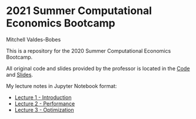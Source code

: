 # 2021 Summer Computational Economics Bootcamp

Mitchell Valdes-Bobes

This is a repository for the 2020 Summer Computational Economics Bootcamp.


All original code and slides provided by the professor is located in the [Code](Code) and [Slides](Slides).

My lecture notes in Jupyter Notebook format:

* [Lecture 1 - Introduction](https://github.com/mitchv34/2021_Summer_Computational_Economics_Bootcamp/blob/290309b797a9fbb6e9364b9bb4f2ab23a289b174/Lecture%20Notes%20in%20Jupyter/Lecture%201.ipynb)
* [Lecture 2 - Performance](https://github.com/mitchv34/2021_Summer_Computational_Economics_Bootcamp/blob/master/Code/Lecture%202%20-%20Performance.ipynb)
* [Lecture 3 - Optimization](https://github.com/mitchv34/2021_Summer_Computational_Economics_Bootcamp/blob/master/Code/Lecture%203%20-%20Optimization.ipynb)